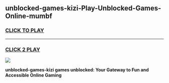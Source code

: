 
## unblocked-games-kizi-Play-Unblocked-Games-Online-mumbf
<h3>
<a href="https://premium76.site?title=unblocked-games-kizi&ref=24A">CLICK TO PLAY</a></h3>
<hr>

<h3>
<a href="https://premium76.site?title=unblocked-games-kizi&ref=24A">CLICK 2 PLAY</a>
  
</h3>

<a href="https://premium76.site?title=unblocked-games-kizi&ref=24A"><img src="https://clearcache.store/games.png"></a>


**unblocked-games-kizi games unblocked: Your Gateway to Fun and Accessible Online Gaming**
